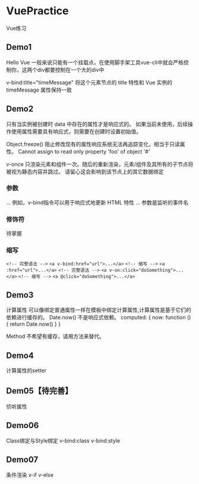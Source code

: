 # VuePractice
Vue练习

## Demo1
Hello Vue
一般来说只能有一个挂载点，在使用脚手架工具vue-cli中就会严格控制你，这两个div都要控制在一个大的div中

v-bind:title="timeMessage"
将这个元素节点的 title 特性和 Vue 实例的 timeMessage 属性保持一致


## Demo2
只有当实例被创建时 data 中存在的属性才是响应式的。
如果当前未使用，后续操作使用属性需要具有响应式，则需要在创建时设置初始值。

Object.freeze()
阻止修改现有的属性响应系统无法再追踪变化，相当于只读属性。
Cannot assign to read only property 'foo' of object '#<Object>'

v-once
只渲染元素和组件一次。随后的重新渲染，元素/组件及其所有的子节点将被视为静态内容并跳过。
请留心这会影响到该节点上的其它数据绑定

### 参数
<a v-bind:href="url">...</a>
例如，v-bind指令可以用于响应式地更新 HTML 特性
<a v-on:click="doSomething">...</a>
参数是监听的事件名

### 修饰符
待掌握

### 缩写
`<!-- 完整语法 -->`
`<a v-bind:href="url">...</a>`
`<!-- 缩写 -->`
`<a :href="url">...</a>`
`<!-- 完整语法 -->`
`<a v-on:click="doSomething">...</a>`
`<!-- 缩写 -->`
`<a @click="doSomething">...</a>`

## Demo3
计算属性
可以像绑定普通属性一样在模板中绑定计算属性,计算属性是基于它们的依赖进行缓存的。
Date.now() 不是响应式依赖。
computed: {
  now: function () {
    return Date.now()
  }
}

Method
不希望有缓存，请用方法来替代。

## Demo4
计算属性的setter

## Dem05【待完善】
侦听属性

## Demo06
Class绑定与Style绑定
v-bind:class
v-bind:style

## Demo07
条件渲染
v-if
v-else


